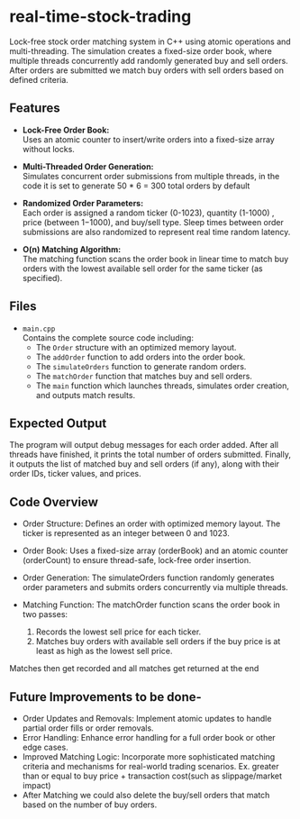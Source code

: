 # real-time-stock-trading
Lock-free stock order matching system in C++ using atomic operations and multi-threading. The simulation creates a fixed-size order book, where multiple threads concurrently add randomly generated buy and sell orders. After orders are submitted we match buy orders with sell orders based on defined criteria.

## Features

- **Lock-Free Order Book:**  
  Uses an atomic counter to insert/write orders into a fixed-size array without locks.

- **Multi-Threaded Order Generation:**  
  Simulates concurrent order submissions from multiple threads, in the code it is set to generate 50 * 6 = 300 total orders by default

- **Randomized Order Parameters:**  
  Each order is assigned a random ticker (0-1023), quantity (1-1000) , price (between 1$-1000$), and buy/sell type. Sleep times between order submissions are also randomized to represent real time random latency.

- **O(n) Matching Algorithm:**  
  The matching function scans the order book in linear time to match buy orders with the lowest available sell order for the same ticker (as specified).

## Files

- `main.cpp`  
  Contains the complete source code including:
  - The `Order` structure with an optimized memory layout.
  - The `addOrder` function to add orders into the order book.
  - The `simulateOrders` function to generate random orders.
  - The `matchOrder` function that matches buy and sell orders.
  - The `main` function which launches threads, simulates order creation, and outputs match results.

## Expected Output
The program will output debug messages for each order added.
After all threads have finished, it prints the total number of orders submitted.
Finally, it outputs the list of matched buy and sell orders (if any), along with their order IDs, ticker values, and prices.

## Code Overview

- Order Structure:
Defines an order with optimized memory layout. The ticker is represented as an integer between 0 and 1023.

- Order Book:
Uses a fixed-size array (orderBook) and an atomic counter (orderCount) to ensure thread-safe, lock-free order insertion.

- Order Generation:
The simulateOrders function randomly generates order parameters and submits orders concurrently via multiple threads.

- Matching Function:
The matchOrder function scans the order book in two passes:
  1. Records the lowest sell price for each ticker.
  2. Matches buy orders with available sell orders if the buy price is at least as high as the lowest sell price.
     
Matches then get recorded and all matches get returned at the end

## Future Improvements to be done-
- Order Updates and Removals:
Implement atomic updates to handle partial order fills or order removals.
- Error Handling:
Enhance error handling for a full order book or other edge cases.
- Improved Matching Logic:
Incorporate more sophisticated matching criteria and mechanisms for real-world trading scenarios. Ex. greater than or equal to buy price + transaction cost(such as slippage/market impact) 
- After Matching we could also delete the buy/sell orders that match based on the number of buy orders.
